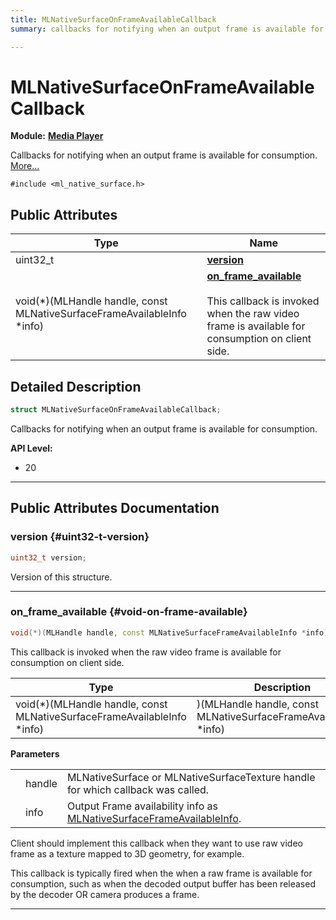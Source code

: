 ```yaml
---
title: MLNativeSurfaceOnFrameAvailableCallback
summary: callbacks for notifying when an output frame is available for consumption. 

---
```


# MLNativeSurfaceOnFrameAvailableCallback

**Module:** **[Media Player](/versioned_docs/version-14-Jun-2023/api-ref/api/Modules/group___media_player/group___media_player.md)**



Callbacks for notifying when an output frame is available for consumption.  [More...](#detailed-description)


`#include <ml_native_surface.h>`

## Public Attributes

| Type           | Name           |
| -------------- | -------------- |
| uint32_t | **[version](/versioned_docs/version-14-Jun-2023/api-ref/api/Modules/group___media_player/struct_m_l_native_surface_on_frame_available_callback.md#uint32-t-version)**  |
| void(*)(MLHandle handle, const MLNativeSurfaceFrameAvailableInfo *info) | **[on_frame_available](/versioned_docs/version-14-Jun-2023/api-ref/api/Modules/group___media_player/struct_m_l_native_surface_on_frame_available_callback.md#void-on-frame-available)** <br></br>This callback is invoked when the raw video frame is available for consumption on client side.  |

## Detailed Description

```cpp
struct MLNativeSurfaceOnFrameAvailableCallback;
```

Callbacks for notifying when an output frame is available for consumption. 




**API Level:**
  * 20




-----------
## Public Attributes Documentation

### version {#uint32-t-version}

```cpp
uint32_t version;
```


Version of this structure. 





-----------

### on_frame_available {#void-on-frame-available}

```cpp
void(*)(MLHandle handle, const MLNativeSurfaceFrameAvailableInfo *info) on_frame_available;
```

This callback is invoked when the raw video frame is available for consumption on client side. 


| Type | Description |
|--|--|
| void(*)(MLHandle handle, const MLNativeSurfaceFrameAvailableInfo *info) | )(MLHandle handle, const MLNativeSurfaceFrameAvailableInfo *info) |


**Parameters**

|  |   |   |
|--|--|--|
|  |handle|MLNativeSurface or MLNativeSurfaceTexture handle for which callback was called. |
|  |info|Output Frame availability info as [MLNativeSurfaceFrameAvailableInfo](/versioned_docs/version-14-Jun-2023/api-ref/api/Modules/group___media_player/struct_m_l_native_surface_frame_available_info.md). |
Client should implement this callback when they want to use raw video frame as a texture mapped to 3D geometry, for example.

This callback is typically fired when the when a raw frame is available for consumption, such as when the decoded output buffer has been released by the decoder OR camera produces a frame.





-----------

